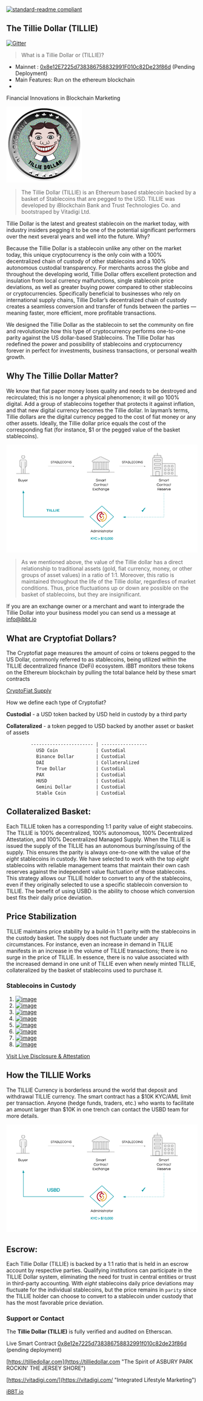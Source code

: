 [![standard-readme compliant](https://img.shields.io/badge/readme%20style-standard-brightgreen.svg?style=flat-square)](https://github.com/RichardLitt/standard-readme)

## The Tillie Dollar (TILLIE)
[![Gitter](https://badges.gitter.im/intergalacticcredits/community.svg)](https://gitter.im/Blockchain-Bank/community?utm_source=badge&utm_medium=badge&utm_campaign=pr-badge)

> What is a Tillie Dollar or (TILLIE)?  
- Mainnet : [0x8e12E7225d738386758832991F010c82De23f86d](https://ethplorer.io/address/0x8e12e7225d738386758832991f010c82de23f86d#chart=candlestick) (Pending Deployment)
- Main Features: Run on the ethereum blockchain
- 
Financial Innovations in Blockchain Marketing

![image](https://github.com/Parity-Dollar/TillieDollar/blob/main/images/COIN-02.png)

> The Tillie Dollar (TILLIE) is an Ethereum based stablecoin backed by a basket of Stablecoins that are pegged to the USD. TILLIE was developed by iBlockchain Bank and Trust Technologies Co. and bootstraped by Vitadigi Ltd.

Tillie Dollar is the latest and greatest stablecoin on the market today, with industry insiders pegging it to be one of the potential significant performers over the next several years and well into the future. Why? 

Because the Tillie Dollar is a stablecoin unlike any other on the market today, this unique cryptocurrency is the only coin with a 100% decentralized chain of custody of other stablecoins and a 100% autonomous custodial transparency. For merchants across the globe and throughout the developing world, Tillie Dollar offers excellent protection and insulation from local currency malfunctions, single stablecoin price deviations, as well as greater buying power compared to other stablecoins or cryptocurrencies. Specifically beneficial to businesses who rely on international supply chains, Tillie Dollar’s decentralized chain of custody creates a seamless conversion and transfer of funds between the parties — meaning faster, more efficient, more profitable transactions.

We designed the Tillie Dollar as the stablecoin to set the community on fire and revolutionize how this type of cryptocurrency performs one-to-one parity against the US dollar-based Stablecoins. The Tillie Dollar has redefined the power and possibility of stablecoins and cryptocurrency forever in perfect for investments, business transactions, or personal wealth growth.

## Why The Tillie Dollar Matter?

We know that fiat paper money loses quality and needs to be destroyed and recirculated; this is no longer a physical phenomenon; it will go 100% digital. Add a group of stablecoins together that protects it against inflation, and that new digital currency becomes the Tillie dollar. In layman’s terms, Tillie dollars are the digital currency pegged to the cost of fiat money or any other assets. Ideally, the Tillie dollar price equals the cost of the corresponding fiat (for instance, $1 or the pegged value of the basket stablecoins). 

![image](https://github.com/Parity-Dollar/TillieDollar/blob/main/images/TILLIE-X-V1.png)

> As we mentioned above, the value of the Tillie dollar has a direct relationship to traditional assets (gold, fiat currency, money, or other groups of asset values) in a ratio of 1:1. Moreover, this ratio is maintained throughout the life of the Tillie dollar, regardless of market conditions. Thus, price fluctuations up or down are possible on the basket of stablecoins, but they are insignificant. 

If you are an exchange owner or a merchant and want to intergrade the Tillie Dollar into your business model you can send us a message at info@ibbt.io

## What are Cryptofiat Dollars?

The Cryptofiat page measures the amount of coins or tokens pegged to the US Dollar, commonly referred to as stablecoins, being utilized within the TILLIE decentralized finance (DeFi) ecosystem. iBBT monitors these tokens on the Ethereum blockchain by pulling the total balance held by these smart contracts

[CryptoFiat Supply](https://etherscan.io/tokenholdings?a=0x8e12e7225d738386758832991f010c82de23f86d)

How we define each type of Cryptofiat?

**Custodial** - a USD token backed by USD held in custody by a third party

**Collateralized** - a token pegged to USD backed by another asset or basket of assets

             ----------------------- | -----------------
               USD Coin              | Custodial
               Binance Dollar        | Custodial
               DAI                   | Collateralized
               True Dollar           | Custodial
               PAX                   | Custodial
               HUSD                  | Custodial
               Gemini Dollar         | Custodial
               Stable Coin           | Custodial


## Collateralized Basket:

Each TILLIE token has a corresponding 1:1 parity value of eight stabecoins. The TILLIE is 100% decentralized, 100% autonomous, 100% Decentralized Attestation, and 100% Decentralized Managed Supply.  When the TILLIE is issued the supply of the TILLIE has an autonomous burning/issuing of the supply. This ensures the parity is always one-to-one with the value of the _eight_ stablecoins in custody. We have selected to work with the top _eight_ stablecoins with reliable management teams that maintain their own cash reserves against the independent value fluctuation of those stablecoins. This strategy allows our TILLIE holder to convert to any of the stablecoins, even if they originally selected to use a specific stablecoin conversion to TILLIE. The benefit of using USBD is the ability to choose which conversion best fits their daily price deviation. 

## Price Stabilization

TILLIE maintains price stability by a build-in 1:1 parity with the stablecoins in the custody basket. The supply does not fluctuate under any circumstances.  For instance, even an increase in demand in TILLIE manifests in an increase in the volume of TILLIE transactions; there is no surge in the price of TILLIE.  In essence, there is no value associated with the increased demand in one unit of TILLIE even when newly minted TILLIE, collateralized by the basket of stablecoins used to purchase it. 


### Stablecoins in Custody

1. [![image](https://etherscan.io/token/images/centre-usdc_28.png)](https://etherscan.io/address/0xa0b86991c6218b36c1d19d4a2e9eb0ce3606eb48?a=0x496266ff0876262b0177cef026a117abc24b2532 "USD Coin")
2. [![image](https://etherscan.io/token/images/MCDDai_32.png)](https://etherscan.io/address/0x6b175474e89094c44da98b954eedeac495271d0f?a=0x496266ff0876262b0177cef026a117abc24b2532 "Dai Stablecoin")
3. [![image](https://etherscan.io/token/images/paxos_28_2.png)](https://etherscan.io/address/0x8e870d67f660d95d5be530380d0ec0bd388289e1?a=0x496266ff0876262b0177cef026a117abc24b2532 "Paxos Standard")
4. [![image](https://etherscan.io/token/images/binanceusd_32.png)](https://etherscan.io/address/0x4fabb145d64652a948d72533023f6e7a623c7c53?a=0x496266ff0876262b0177cef026a117abc24b2532 "Binance Dollar")
5. [![image](https://etherscan.io/token/images/stableusd_32.png)](https://etherscan.io/address/0xa4bdb11dc0a2bec88d24a3aa1e6bb17201112ebe?a=0x496266ff0876262b0177cef026a117abc24b2532 "Stable USD")
6. [![image](https://etherscan.io/token/images/gemini_28.png)](https://etherscan.io/token/0x056fd409e1d7a124bd7017459dfea2f387b6d5cd?a=0x496266ff0876262b0177cef026a117abc24b2532 "Gemini USD")
7. [![image](https://etherscan.io/token/images/husd_32.png)](https://etherscan.io/address/0xdf574c24545e5ffecb9a659c229253d4111d87e1?a=0x496266ff0876262b0177cef026a117abc24b2532 "HUSD")
8. [![image](https://etherscan.io/token/images/trueusd_32.png)](https://etherscan.io/token/0x0000000000085d4780B73119b644AE5ecd22b376?a=0x496266ff0876262b0177cef026a117abc24b2532 "True USD")

[Visit Live Disclosure & Attestation](https://etherscan.io/tokenholdings?a=0x8e12e7225d738386758832991f010c82de23f86d)

## How the TILLIE Works

The TILLIE Currency is borderless around the world that deposit and withdrawal TILLIE currency. The smart contract has a $10K KYC/AML limit per transaction. Anyone (hedge funds, traders, etc.) who wants to facilitate an amount larger than $10K in one trench can contact the USBD team for more details.  

![image](https://github.com/Parity-Dollar/ByDzyneBlockchainDollar/blob/main/images/USBD-X-V1.png)

## Escrow: 

Each Tillie Dollar (TILLIE) is backed by a 1:1 ratio that is held in an escrow account by respective parties. Qualifying institutions can participate in the TILLIE Dollar system, eliminating the need for trust in central entities or trust in third-party accounting. With _eight_ stablecoins daily price deviations may fluctuate for the individual stablecoins, but the price remains in `parity` since the TILLIE holder can choose to convert to a stablecoin under custody that has the most favorable price deviation.

### Support or Contact

The **Tillie Dollar (TILLIE)** is fully verified and audited on Etherscan.

Live Smart Contract [0x8e12e7225d738386758832991f010c82de23f86d](https://etherscan.io/address/0x8e12e7225d738386758832991f010c82de23f86d "Visit ByDzyne Dollar Contract on Etherscan.io!") (pending deployment)

[https://tilliedollar.com](https://tilliedollar.com "The Spirit of ASBURY PARK ROCKIN' THE JERSEY SHORE")

[https://vitadigi.com/](https://vitadigi.com/ "Integrated Lifestyle Marketing")

[iBBT.io](https://ibbt.io "Visit iBlockchain Bank & Trust Technologies Co.!")



